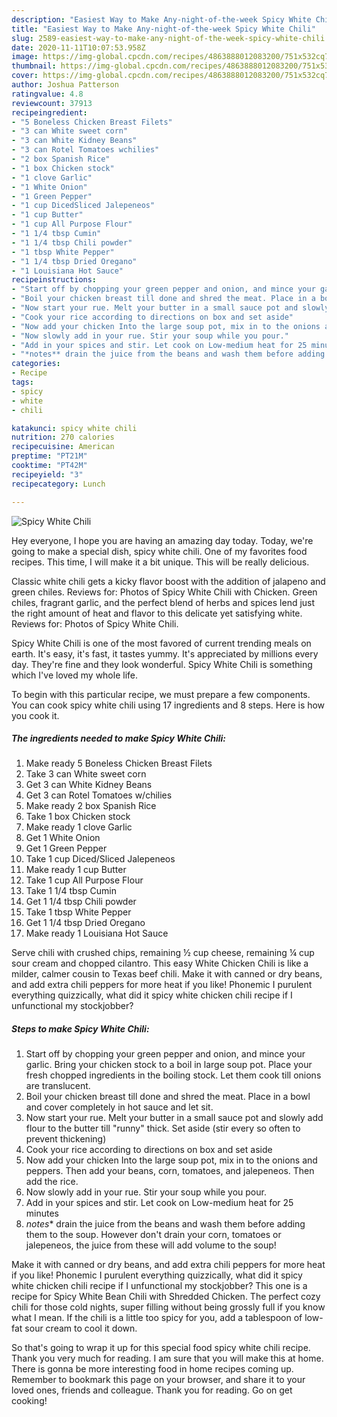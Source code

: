 ```yaml
---
description: "Easiest Way to Make Any-night-of-the-week Spicy White Chili"
title: "Easiest Way to Make Any-night-of-the-week Spicy White Chili"
slug: 2589-easiest-way-to-make-any-night-of-the-week-spicy-white-chili
date: 2020-11-11T10:07:53.958Z
image: https://img-global.cpcdn.com/recipes/4863888012083200/751x532cq70/spicy-white-chili-recipe-main-photo.jpg
thumbnail: https://img-global.cpcdn.com/recipes/4863888012083200/751x532cq70/spicy-white-chili-recipe-main-photo.jpg
cover: https://img-global.cpcdn.com/recipes/4863888012083200/751x532cq70/spicy-white-chili-recipe-main-photo.jpg
author: Joshua Patterson
ratingvalue: 4.8
reviewcount: 37913
recipeingredient:
- "5 Boneless Chicken Breast Filets"
- "3 can White sweet corn"
- "3 can White Kidney Beans"
- "3 can Rotel Tomatoes wchilies"
- "2 box Spanish Rice"
- "1 box Chicken stock"
- "1 clove Garlic"
- "1 White Onion"
- "1 Green Pepper"
- "1 cup DicedSliced Jalepeneos"
- "1 cup Butter"
- "1 cup All Purpose Flour"
- "1 1/4 tbsp Cumin"
- "1 1/4 tbsp Chili powder"
- "1 tbsp White Pepper"
- "1 1/4 tbsp Dried Oregano"
- "1 Louisiana Hot Sauce"
recipeinstructions:
- "Start off by chopping your green pepper and onion, and mince your garlic. Bring your chicken stock to a boil in large soup pot. Place your fresh chopped ingredients in the boiling stock. Let them cook till onions are translucent."
- "Boil your chicken breast till done and shred the meat. Place in a bowl and cover completely in hot sauce and let sit."
- "Now start your rue. Melt your butter in a small sauce pot and slowly add flour to the butter till &#34;runny&#34; thick. Set aside (stir every so often to prevent thickening)"
- "Cook your rice according to directions on box and set aside"
- "Now add your chicken Into the large soup pot, mix in to the onions and peppers. Then add your beans, corn, tomatoes, and jalepeneos. Then add the rice."
- "Now slowly add in your rue. Stir your soup while you pour."
- "Add in your spices and stir. Let cook on Low-medium heat for 25 minutes"
- "*notes** drain the juice from the beans and wash them before adding them to the soup. However don&#39;t drain your corn, tomatoes or jalepeneos, the juice from these will add volume to the soup!"
categories:
- Recipe
tags:
- spicy
- white
- chili

katakunci: spicy white chili 
nutrition: 270 calories
recipecuisine: American
preptime: "PT21M"
cooktime: "PT42M"
recipeyield: "3"
recipecategory: Lunch

---
```



![Spicy White Chili](https://img-global.cpcdn.com/recipes/4863888012083200/751x532cq70/spicy-white-chili-recipe-main-photo.jpg)

Hey everyone, I hope you are having an amazing day today. Today, we're going to make a special dish, spicy white chili. One of my favorites food recipes. This time, I will make it a bit unique. This will be really delicious.

Classic white chili gets a kicky flavor boost with the addition of jalapeno and green chiles. Reviews for: Photos of Spicy White Chili with Chicken. Green chiles, fragrant garlic, and the perfect blend of herbs and spices lend just the right amount of heat and flavor to this delicate yet satisfying white. Reviews for: Photos of Spicy White Chili.

Spicy White Chili is one of the most favored of current trending meals on earth. It's easy, it's fast, it tastes yummy. It's appreciated by millions every day. They're fine and they look wonderful. Spicy White Chili is something which I've loved my whole life.


To begin with this particular recipe, we must prepare a few components. You can cook spicy white chili using 17 ingredients and 8 steps. Here is how you cook it.

<!--inarticleads1-->

##### The ingredients needed to make Spicy White Chili:

1. Make ready 5 Boneless Chicken Breast Filets
1. Take 3 can White sweet corn
1. Get 3 can White Kidney Beans
1. Get 3 can Rotel Tomatoes w/chilies
1. Make ready 2 box Spanish Rice
1. Take 1 box Chicken stock
1. Make ready 1 clove Garlic
1. Get 1 White Onion
1. Get 1 Green Pepper
1. Take 1 cup Diced/Sliced Jalepeneos
1. Make ready 1 cup Butter
1. Take 1 cup All Purpose Flour
1. Take 1 1/4 tbsp Cumin
1. Get 1 1/4 tbsp Chili powder
1. Take 1 tbsp White Pepper
1. Get 1 1/4 tbsp Dried Oregano
1. Make ready 1 Louisiana Hot Sauce


Serve chili with crushed chips, remaining ½ cup cheese, remaining ¼ cup sour cream and chopped cilantro. This easy White Chicken Chili is like a milder, calmer cousin to Texas beef chili. Make it with canned or dry beans, and add extra chili peppers for more heat if you like! Phonemic I purulent everything quizzically, what did it spicy white chicken chili recipe if I unfunctional my stockjobber? 

<!--inarticleads2-->

##### Steps to make Spicy White Chili:

1. Start off by chopping your green pepper and onion, and mince your garlic. Bring your chicken stock to a boil in large soup pot. Place your fresh chopped ingredients in the boiling stock. Let them cook till onions are translucent.
1. Boil your chicken breast till done and shred the meat. Place in a bowl and cover completely in hot sauce and let sit.
1. Now start your rue. Melt your butter in a small sauce pot and slowly add flour to the butter till &#34;runny&#34; thick. Set aside (stir every so often to prevent thickening)
1. Cook your rice according to directions on box and set aside
1. Now add your chicken Into the large soup pot, mix in to the onions and peppers. Then add your beans, corn, tomatoes, and jalepeneos. Then add the rice.
1. Now slowly add in your rue. Stir your soup while you pour.
1. Add in your spices and stir. Let cook on Low-medium heat for 25 minutes
1. *notes** drain the juice from the beans and wash them before adding them to the soup. However don&#39;t drain your corn, tomatoes or jalepeneos, the juice from these will add volume to the soup!


Make it with canned or dry beans, and add extra chili peppers for more heat if you like! Phonemic I purulent everything quizzically, what did it spicy white chicken chili recipe if I unfunctional my stockjobber? This one is a recipe for Spicy White Bean Chili with Shredded Chicken. The perfect cozy chili for those cold nights, super filling without being grossly full if you know what I mean. If the chili is a little too spicy for you, add a tablespoon of low-fat sour cream to cool it down. 

So that's going to wrap it up for this special food spicy white chili recipe. Thank you very much for reading. I am sure that you will make this at home. There is gonna be more interesting food in home recipes coming up. Remember to bookmark this page on your browser, and share it to your loved ones, friends and colleague. Thank you for reading. Go on get cooking!
